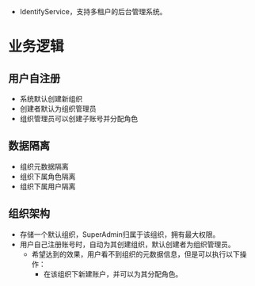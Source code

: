 - IdentifyService，支持多租户的后台管理系统。

# 业务逻辑
## 用户自注册
- 系统默认创建新组织
- 创建者默认为组织管理员
- 组织管理员可以创建子账号并分配角色

## 数据隔离
- 组织元数据隔离
- 组织下属角色隔离
- 组织下属用户隔离

## 组织架构
- 存储一个默认组织，SuperAdmin归属于该组织，拥有最大权限。
- 用户自己注册账号时，自动为其创建组织，默认创建者为组织管理员。
    - 希望达到的效果，用户看不到组织的元数据信息，但是可以执行以下操作：
        - 在该组织下新建账户，并可以为其分配角色。

